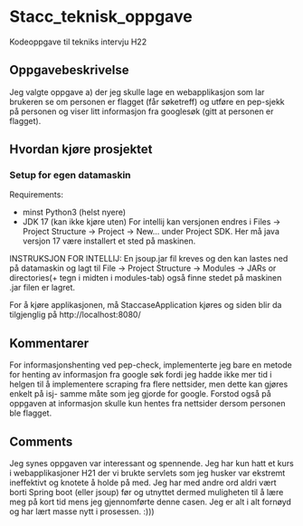 # Stacc_teknisk_oppgave
Kodeoppgave til tekniks intervju H22

## Oppgavebeskrivelse
Jeg valgte oppgave a) der jeg skulle lage en webapplikasjon som lar brukeren se om personen er flagget (får søketreff) og utføre en pep-sjekk på personen og viser
litt informasjon fra googlesøk (gitt at personen er flagget). 

## Hvordan kjøre prosjektet

### Setup for egen datamaskin
Requirements:
  - minst Python3 (helst nyere)
  - JDK 17 (kan ikke kjøre uten) For intellij kan versjonen endres i Files -> Project Structure -> Project -> New... under Project SDK. Her må java versjon 17 være installert et sted på maskinen.

INSTRUKSJON FOR INTELLIJ: En jsoup.jar fil kreves og den kan lastes ned på datamaskin og lagt til File -> Project Structure -> Modules -> JARs or directories(+ tegn i midten i modules-tab) også finne stedet på maskinen .jar filen er lagret.

For å kjøre applikasjonen, må StaccaseApplication kjøres og siden blir da tilgjenglig på http://localhost:8080/

## Kommentarer
For informasjonshenting ved pep-check, implementerte jeg bare en metode for henting av informasjon fra google søk fordi jeg hadde ikke mer tid i helgen til å implementere scraping fra flere nettsider, men dette kan gjøres enkelt på isj- samme måte som jeg gjorde for google. Forstod også på oppgaven at informasjon skulle kun hentes fra nettsider dersom personen ble flagget.

## Comments
Jeg synes oppgaven var interessant og spennende. Jeg har kun hatt et kurs i webapplikasjoner H21 der vi brukte servlets som jeg husker var ekstremt ineffektivt og knotete å holde på med. Jeg har med andre ord aldri vært borti Spring boot (eller jsoup) før og utnyttet dermed muligheten til å lære meg på kort tid mens jeg gjennomførte denne casen. Jeg er alt i alt fornøyd og har lært masse nytt i prosessen. :)))

